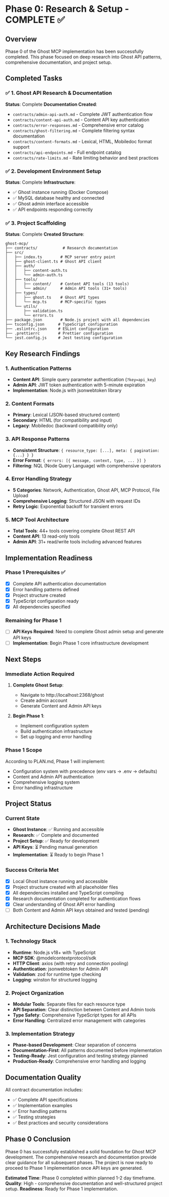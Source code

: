 # Phase 0: Research & Setup - COMPLETE ✅

## Overview
Phase 0 of the Ghost MCP implementation has been successfully completed. This phase focused on deep research into Ghost API patterns, comprehensive documentation, and project setup.

## Completed Tasks

### ✅ 1. Ghost API Research & Documentation
**Status**: Complete
**Documentation Created**:
- `contracts/admin-api-auth.md` - Complete JWT authentication flow
- `contracts/content-api-auth.md` - Content API key authentication
- `contracts/error-responses.md` - Comprehensive error catalog
- `contracts/ghost-filtering.md` - Complete filtering syntax documentation
- `contracts/content-formats.md` - Lexical, HTML, Mobiledoc format support
- `contracts/api-endpoints.md` - Full endpoint catalog
- `contracts/rate-limits.md` - Rate limiting behavior and best practices

### ✅ 2. Development Environment Setup
**Status**: Complete
**Infrastructure**:
- ✅ Ghost instance running (Docker Compose)
- ✅ MySQL database healthy and connected
- ✅ Ghost admin interface accessible
- ✅ API endpoints responding correctly

### ✅ 3. Project Scaffolding
**Status**: Complete
**Created Structure**:
```
ghost-mcp/
├── contracts/           # Research documentation
├── src/
│   ├── index.ts        # MCP server entry point
│   ├── ghost-client.ts # Ghost API client
│   ├── auth/
│   │   ├── content-auth.ts
│   │   └── admin-auth.ts
│   ├── tools/
│   │   ├── content/    # Content API tools (13 tools)
│   │   └── admin/      # Admin API tools (31+ tools)
│   ├── types/
│   │   ├── ghost.ts    # Ghost API types
│   │   └── mcp.ts      # MCP-specific types
│   └── utils/
│       ├── validation.ts
│       └── errors.ts
├── package.json        # Node.js project with all dependencies
├── tsconfig.json      # TypeScript configuration
├── .eslintrc.json     # ESLint configuration
├── .prettierrc        # Prettier configuration
└── jest.config.js     # Jest testing configuration
```

## Key Research Findings

### 1. Authentication Patterns
- **Content API**: Simple query parameter authentication (`?key=api_key`)
- **Admin API**: JWT token authentication with 5-minute expiration
- **Implementation**: Node.js with jsonwebtoken library

### 2. Content Formats
- **Primary**: Lexical (JSON-based structured content)
- **Secondary**: HTML (for compatibility and input)
- **Legacy**: Mobiledoc (backward compatibility only)

### 3. API Response Patterns
- **Consistent Structure**: `{ resource_type: [...], meta: { pagination: {...} } }`
- **Error Format**: `{ errors: [{ message, context, type, ... }] }`
- **Filtering**: NQL (Node Query Language) with comprehensive operators

### 4. Error Handling Strategy
- **5 Categories**: Network, Authentication, Ghost API, MCP Protocol, File Upload
- **Comprehensive Logging**: Structured JSON with request IDs
- **Retry Logic**: Exponential backoff for transient errors

### 5. MCP Tool Architecture
- **Total Tools**: 44+ tools covering complete Ghost REST API
- **Content API**: 13 read-only tools
- **Admin API**: 31+ read/write tools including advanced features

## Implementation Readiness

### Phase 1 Prerequisites ✅
- [x] Complete API authentication documentation
- [x] Error handling patterns defined
- [x] Project structure created
- [x] TypeScript configuration ready
- [x] All dependencies specified

### Remaining for Phase 1
- [ ] **API Keys Required**: Need to complete Ghost admin setup and generate API keys
- [ ] **Implementation**: Begin Phase 1 core infrastructure development

## Next Steps

### Immediate Action Required
1. **Complete Ghost Setup**:
   - Navigate to http://localhost:2368/ghost
   - Create admin account
   - Generate Content and Admin API keys

2. **Begin Phase 1**:
   - Implement configuration system
   - Build authentication infrastructure
   - Set up logging and error handling

### Phase 1 Scope
According to PLAN.md, Phase 1 will implement:
- Configuration system with precedence (env vars → .env → defaults)
- Content and Admin API authentication
- Comprehensive logging system
- Error handling infrastructure

## Project Status

### Current State
- **Ghost Instance**: ✅ Running and accessible
- **Research**: ✅ Complete and documented
- **Project Setup**: ✅ Ready for development
- **API Keys**: ⏳ Pending manual generation
- **Implementation**: ⏳ Ready to begin Phase 1

### Success Criteria Met
- [x] Local Ghost instance running and accessible
- [x] Project structure created with all placeholder files
- [x] All dependencies installed and TypeScript compiling
- [x] Research documentation completed for authentication flows
- [x] Clear understanding of Ghost API error handling
- [ ] Both Content and Admin API keys obtained and tested (pending)

## Architecture Decisions Made

### 1. Technology Stack
- **Runtime**: Node.js v18+ with TypeScript
- **MCP SDK**: @modelcontextprotocol/sdk
- **HTTP Client**: axios (with retry and connection pooling)
- **Authentication**: jsonwebtoken for Admin API
- **Validation**: zod for runtime type checking
- **Logging**: winston for structured logging

### 2. Project Organization
- **Modular Tools**: Separate files for each resource type
- **API Separation**: Clear distinction between Content and Admin tools
- **Type Safety**: Comprehensive TypeScript types for all APIs
- **Error Handling**: Centralized error management with categories

### 3. Implementation Strategy
- **Phase-based Development**: Clear separation of concerns
- **Documentation-First**: All patterns documented before implementation
- **Testing-Ready**: Jest configuration and testing strategy planned
- **Production-Ready**: Comprehensive error handling and logging

## Documentation Quality
All contract documentation includes:
- ✅ Complete API specifications
- ✅ Implementation examples
- ✅ Error handling patterns
- ✅ Testing strategies
- ✅ Best practices and security considerations

## Phase 0 Conclusion
Phase 0 has successfully established a solid foundation for Ghost MCP development. The comprehensive research and documentation provide clear guidance for all subsequent phases. The project is now ready to proceed to Phase 1 implementation once API keys are generated.

**Estimated Time**: Phase 0 completed within planned 1-2 day timeframe.
**Quality**: High - comprehensive documentation and well-structured project setup.
**Readiness**: Ready for Phase 1 implementation.